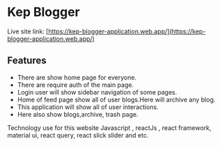 # Kep Blogger

Live site link: [https://kep-blogger-application.web.app/](https://kep-blogger-application.web.app/) 

## Features

* There are show home page for everyone.
* There are require auth of the main page.
* Login user will show sidebar navigation of some pages.
* Home of feed page show all of user blogs.Here will archive any blog.
* This application will show all of user interactions.
* Here also show blogs,archive, trash page.

Technology use for this website Javascript , reactJs , react framework, material ui, react query, react slick slider and etc.